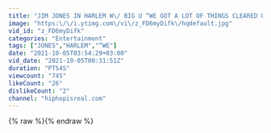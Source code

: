 ```yaml
---
title: "JIM JONES IN HARLEM W\/ BIG U “WE GOT A LOT OF THINGS CLEARED UP “"
image: "https:\/\/i.ytimg.com\/vi\/z_FD6myDifk\/hqdefault.jpg"
vid_id: "z_FD6myDifk"
categories: "Entertainment"
tags: ["JONES","HARLEM","“WE"]
date: "2021-10-05T03:54:29+03:00"
vid_date: "2021-10-05T00:31:51Z"
duration: "PT54S"
viewcount: "745"
likeCount: "26"
dislikeCount: "2"
channel: "hiphopisreal.com"
---
```

{% raw %}{% endraw %}
